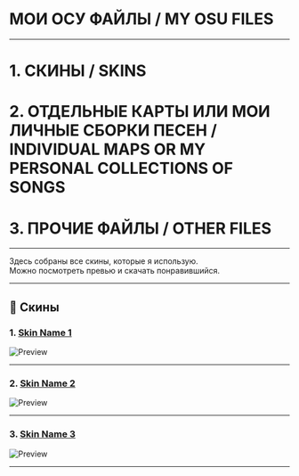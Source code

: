 # МОИ ОСУ ФАЙЛЫ / MY OSU FILES



---



# 1. СКИНЫ / SKINS
# 2. ОТДЕЛЬНЫЕ КАРТЫ ИЛИ МОИ ЛИЧНЫЕ СБОРКИ ПЕСЕН / INDIVIDUAL MAPS OR MY PERSONAL COLLECTIONS OF SONGS
# 3. ПРОЧИЕ ФАЙЛЫ / OTHER FILES

---

Здесь собраны все скины, которые я использую.  
Можно посмотреть превью и скачать понравившийся.  

---

## 📂 Скины

### 1. [Skin Name 1](./Skin1/Skin1.osk)
![Preview](./Skin1/preview.jpg)

---

### 2. [Skin Name 2](./Skin2/Skin2.osk)
![Preview](./Skin2/preview.jpg)

---

### 3. [Skin Name 3](./Skin3/Skin3.osk)
![Preview](./Skin3/preview.jpg)

---
